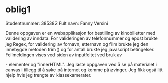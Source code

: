 # oblig1
Studentnummer: 385382
Fult navn: Fanny Versini

Denne oppgaven er en webapplikasjon for bestilling av kinobilletter med validering av inndata. For valideringen av telefonnummer og epost brukte jeg Regex, for validering av fornavn, etternavn og film brukte jeg den innebygde metoden trim() og for antall brukte jeg javascript betingelser. Feilmeldingen vises ved siden av inputfeltet ved bruk av <div>- elementer og "innerHTML". Jeg løste oppgaven ved å se på materialet i canvas i tillegg til å søke på internet og komme på øvinger. Jeg fikk også litt hjelp hvis jeg trengte av klassekamerater.

